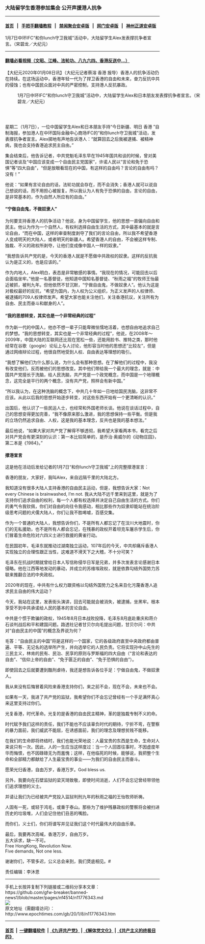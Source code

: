 ### 大陆留学生香港参加集会 公开声援港人抗争
------------------------

#### [首页](https://github.com/gfw-breaker/banned-news1/blob/master/README.md) &nbsp;&nbsp;|&nbsp;&nbsp; [手把手翻墙教程](https://github.com/gfw-breaker/guides/wiki) &nbsp;&nbsp;|&nbsp;&nbsp; [禁闻聚合安卓版](https://github.com/gfw-breaker/bn-android) &nbsp;&nbsp;|&nbsp;&nbsp; [网门安卓版](https://github.com/oGate2/oGate) &nbsp;&nbsp;|&nbsp;&nbsp; [神州正道安卓版](https://github.com/SzzdOgate/update) 



<div><img alt="" class="aligncenter wp-post-image" src="http://i.epochtimes.com/assets/uploads/2020/01/photo_2020-01-07_16-01-40new-600x400.jpg"/>
<div class="red16 caption">
 1月7日中环IFC“和你lunch守卫我城”活动中，大陆留学生Alex发表撑抗争者宣言。（宋碧龙／大纪元）
</div>
</div><hr/>

#### [翻墙必看视频（文昭、江峰、法轮功、八九六四、香港反送中...）](https://github.com/gfw-breaker/banned-news1/blob/master/pages/link3.md)

<div><p>
 【大纪元2020年01月08日讯】（大纪元记者蔡溶
 <ok href="http://www.epochtimes.com/gb/tag/%E9%A6%99%E6%B8%AF.html">
  香港
 </ok>
 报导）香港人的抗争活动仍在持续。在这场运动中，香港年轻一代为了捍卫香港的自由和未来，奋力反抗中共的侵蚀；也有中国民众面对中共的严密控制，支持港人反抗暴政。
</p>
<figure class="wp-caption aligncenter" id="attachment_11776380" style="width: 600px">
 <ok href="http://i.epochtimes.com/assets/uploads/2020/01/photo_2020-01-07_16-02-30new.jpg">
  <img alt="" class="size-large wp-image-11776380" src="http://i.epochtimes.com/assets/uploads/2020/01/photo_2020-01-07_16-02-30new-600x399.jpg"/>
 </ok>
 <br/><figcaption class="wp-caption-text">
  1月7日中环IFC“和你lunch守卫我城”活动中，大陆留学生Alex和日本朋友发表撑抗争者宣言。（宋碧龙／大纪元）
 </figcaption><br/>
</figure><br/>
<p>
 星期二（1月7日），一位中国留学生Alex和日本朋友手持“今日新疆、明日
 <ok href="http://www.epochtimes.com/gb/tag/%E9%A6%99%E6%B8%AF.html">
  香港
 </ok>
 ”自制海报，参加港人在中环国际金融中心商场IFC的“和你lunch守卫我城”活动，发表撑抗争者宣言。Alex掷地有声地告诉港人：“就算回去之后我被逮捕、被精神病，我也会支持香港追求民主自由。”
</p>
<p>
 集会结束后，他告诉记者，中共党魁毛泽东早在1945年国共和谈的时候，曾对美国记者谈及“中国应该变成一个自由民主党国家”，许诺人民以“言论和免于恐惧”等“四大自由”，“但是放眼看现在的中国，有这样的自由吗？言论的自由有吗？没有！”
</p>
<p>
 他说：“如果有言论自由的话，法轮功就会存在，而不会消失；香港人就可以说自己想说的话，而不用担心被报复。所以我认为人有免于恐惧的自由，言论的自由，是非常基本的，作为自然人所应有的自由。”
</p>
<h4>
 “宁做自由鬼，不做奴隶人”
</h4>
<p>
 为何要支持香港人的抗争活动？他说，身为中国留学生，他的思想一直偏向自由和民主。他认为作为一个自然人，有权利选择自由生活的方式，其中最基本的就是言论自由，“而在中国，这样的审查制度剥夺了我们的言论自由，所以我不希望香港人变成明天的大陆人，或者明天的新疆人。希望香港人的自由，不会被这样专制、独裁、不义的政权所剥夺，让他们变成像中国人一样的奴隶。”
</p>
<p>
 “我想告诉共产党的是，今天的香港人就是不愿做中共政权的奴隶。这样的反抗我认为是正义的，也是应该的。”
</p>
<p>
 作为内地人，Alex明白，表态是非常敏感的事情。“我现在的情况，可能回去以后会面临坐牢。”他是一名基督徒，他知道中国知名基督徒、“秋雨之福”的牧师王怡最近被抓，被判九年。但他依然不甘沉默，“宁做自由鬼，不做奴隶人”。他认为这是对极权最好的反抗，“希望为国内，为人权为公义组织，为正义发声的人权律师、被逮捕的709人权律师发声。希望大家也能关注他们，关注香港抗议，关注所有为自由、民主而奋斗和献身的人”。
</p>
<h4>
 “我的思想转变，其实也是一个非常经典的过程”
</h4>
<p>
 作为新一代的中国人，他亦不想一辈子只能卑微怯懦地活着，也想自由地追求自己的梦想。“我的思想转变，其实也是一个非常经典的过程”，他说，在2008年～2009年，中国大陆的互联网还比现在宽松一些，还能用脸书、推特之类，那时他经常在谷歌（google）论坛上与人讨论，他形容当时他的思想还“比较左”，但是通过网络辩论过程，他很自然地受到人权、自由表达等理想的吸引。
</p>
<p>
 “我想了解他们为什么那么说，为什么会有那种思想。在了解他们的过程中，我没有改变他们，反而被他们的思想改变。其中他们带给我一个最大的理念，就是：中国共产党擅长于洗脑，给人民洗脑，共产党是一个政党概念，而中国是一个地理概念，这完全是平行的两个概念，没有共产党，照样会有新中国。”
</p>
<p>
 “所以我认为，在这种洗脑的概念下，中共几十年如一日地给国民洗脑，这非常不应该。从此以后我的思想开始逐步转变，对这些东西开始有一个更清晰的认识。”
</p>
<p>
 出国后，他认识了一些民运人士，也经常和外国老师长谈。他说在谈话过程中，自己的思想变得更加完善，“我不像原来那么激进，我的思想保持一些平衡。但是我的立场仍然追求自由、人权，这是我的基本理念，反共也是我的基本想法。”
</p>
<p>
 最后他说，“如果大家对共产党了解得不够透彻，我希望大家看两本书，看完之后对共产党会有更深刻的认识：第一本比较简单的，是乔治‧奥威尔的《动物庄园》，第二本是《1984》。”
</p>
<p>
</p>
<h4>
 撑港宣言
</h4>
<p>
 这是他在活动后发给记者的1月7日“和你lunch守卫我城”上的完整撑港宣言：
</p>
<p>
 香港的朋友，大家好，我叫Alex，来自远隔千里的大陆北方。
</p>
<p>
 我知道没有很多大陆人支持香港的自由民主运动，但是，我想告诉大家：Not every Chinese is brainwashed, I’m not. 我从大陆不远千里来到这里，就是为了支持你们追求自由的权利，每一个人都有权选择并决定自己自由生活的方式。你们的勇气令我钦佩，你们对自由的向往令我感动，相比那些作为奴隶却能站在统治阶级思考问题的犬儒大陆人，你们让我不胜唏嘘，百感交集。
</p>
<p>
 作为一个普通的大陆人，我想告诉你们，不是所有人都忘记了在汶川大地震时，你们的无私援助，也不是所有人都会忘记，在残暴的政权开着坦克车屠杀学生后，你们冒着生命危险对六四义士进行救援的黄雀行动。
</p>
<p>
 在民国初年，毛泽东就推动过湖南独立运动，107年后的今天，中共却痛斥香港人实现独立的合理性跟正当性，这难道不滑天下之大稽，不十分可笑？
</p>
<p>
 毛泽东在抗战时期就曾给日本人写信称侵华日军是兄弟，并多次发表言论感谢日本侵略。他在江西等地发动的暴动，并成立的苏维埃政权，就是依靠勾结外国势力苏联来推翻合法的中央政权。
</p>
<p>
 2020年的现在，中共有什么权力跟资格以勾结外国势力之名来丑化污蔑香港人追求民主自由的伟大运动？
</p>
<p>
 今天，我站在这里，发表街头演讲，回去可能就会被消失，被逮捕，坐黑牢。根本享受不到中共承诺给人民的基本的言论自由。
</p>
<p>
 中共是个惯于欺骗的政权，1945年8月日本战败投降，毛泽东8月底赴重庆和蒋介石谈判战后和平和建国问题。路透社记者甘贝尔向毛提出问题，甘贝尔问：中共对“自由民主的中国”的概念及界说为何？
</p>
<p>
 毛答：“自由民主的中国”将是这样的一个国家，它的各级政府直至中央政府都由普遍、平等、无记名的选举所产生，并向选举它的人民负责。它将实现孙中山先生的三民主义，林肯的民有、民治、民享的原则与罗斯福的四大自由（“言论和表达的自由”、“信仰上帝的自由”、“免于匮乏的自由”、“免于恐惧的自由”）。
</p>
<p>
 即使回去之后就要遭到酷刑虐待，我还是想告诉各位手足：宁做自由鬼，不做奴隶人。
</p>
<p>
 我从来没有后悔冒着风险来香港支持你们，来之前不会，现在不会，未来也不会。
</p>
<p>
 如果有一天，我进了共产党的监狱，我希望你们不会忘记曾经有一个手足满怀真心来这里支持过你们。
</p>
<p>
 光复香港，时代革命。光复的是香港的自由民主精神，革的是独裁专制不义的命。
</p>
<p>
 时代赋予我们这样的责任，我们不能也不应该辜负时代的期待，宁折不弯，在警察的暴力面前，我们威武不能屈，在诱惑面前，我们的理念及理想贫贱不能移。
</p>
<p>
 在我们的生命即将终结时，我们也能光荣地说：人最宝贵的东西是生命，生命对人来说只有一次。因此，人的一生应当这样度过：当一个人回首往事时，不因虚度年华而悔恨，也不因碌碌无为而羞愧；这样，在他临死的时候，能够说，我把整个生命和全部精力都献给了人生最宝贵的事业——为我们的自由民主而奋斗。
</p>
<p>
 愿荣光归香港，自由万岁，香港万岁。God bless us.
</p>
<p>
 另外，我要向在石壁监狱的梁天琦致敬，即使时间消逝，人们不会忘记曾经带领他们追求理想的义士。
</p>
<p>
 并请让我们为已经被共产党投入监狱判刑九年的秋雨之福的王怡牧师祈祷。
</p>
<p>
 人固有一死，或轻于鸿毛，或重于泰山。那些为了维护残暴政权的警察将会被扫进历史的垃圾堆，人们会记住他们丑恶的嘴脸。
</p>
<p>
 而你们，义士们，你们将谱写并见证我们这个时代最伟大的自由乐章。
</p>
<p>
 最后，我要再次高喊，香港万岁，自由万岁。
 <br/>
 五大诉求，缺一不可。
 <br/>
 Free HongKong, Revolution Now.
 <br/>
 Five demands, Not one less.
</p>
<p>
 谢谢你们，不管多迟，公义总会来到，我们煲底相见。#
</p>
<p>
 责任编辑：李沐恩
</p>
</div>
<hr/>
手机上长按并复制下列链接或二维码分享本文章：<br/>
https://github.com/gfw-breaker/banned-news1/blob/master/pages/nf4514/n11776343.md <br/>
<a href='https://github.com/gfw-breaker/banned-news1/blob/master/pages/nf4514/n11776343.md'><img src='https://github.com/gfw-breaker/banned-news1/blob/master/pages/nf4514/n11776343.md.png'/></a> <br/>
原文地址（需翻墙访问）：http://www.epochtimes.com/gb/20/1/8/n11776343.htm


------------------------
#### [首页](https://github.com/gfw-breaker/banned-news1/blob/master/README.md) &nbsp;|&nbsp; [一键翻墙软件](https://github.com/gfw-breaker/nogfw/blob/master/README.md) &nbsp;| [《九评共产党》](https://github.com/gfw-breaker/9ping.md/blob/master/README.md#九评之一评共产党是什么) | [《解体党文化》](https://github.com/gfw-breaker/jtdwh.md/blob/master/README.md) | [《共产主义的终极目的》](https://github.com/gfw-breaker/gczydzjmd.md/blob/master/README.md)


<img src='http://gfw-breaker.win/banned-news/pages/nf4514/n11776343.md' width='0px' height='0px'/>